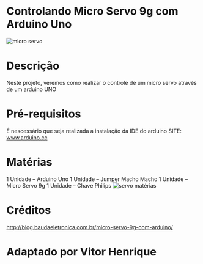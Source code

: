 # Controlando Micro Servo 9g com Arduino Uno
![micro servo](Micro_servo_detalhes-300x200)

# Descrição 
Neste projeto, veremos como realizar o controle de um micro servo através de um arduino UNO

# Pré-requisitos
É nescessário que seja realizada a instalação da IDE do arduino
SITE: www.arduino.cc
 
# Matérias 
1 Unidade – Arduino Uno
1 Unidade – Jumper Macho Macho
1 Unidade – Micro Servo 9g
1 Unidade – Chave Philips
![servo matérias](servo_bb-300x221)

# Créditos 
http://blog.baudaeletronica.com.br/micro-servo-9g-com-arduino/

# Adaptado por Vitor Henrique 
